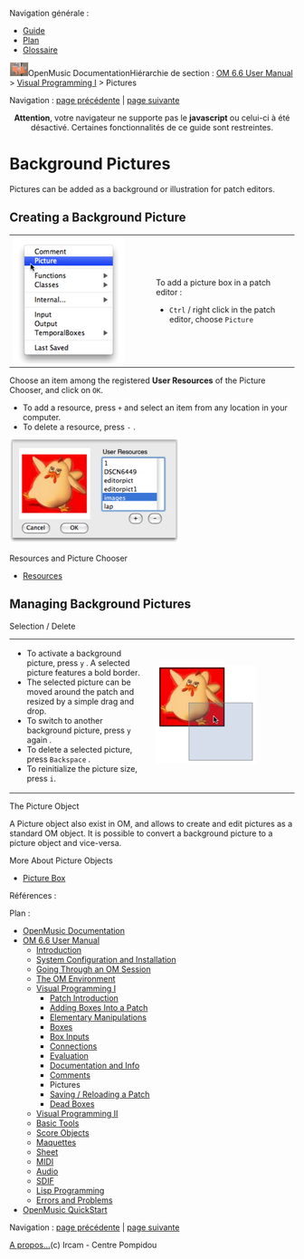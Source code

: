 <div id="tplf" class="tplPage">

<div id="tplh">

<span class="hidden">Navigation générale : </span>

  - [<span>Guide</span>](OM-Documentation.md)
  - [<span>Plan</span>](OM-Documentation_1.md)
  - [<span>Glossaire</span>](OM-Documentation_2.md)

</div>

<div id="tplt">

![empty.gif](../tplRes/page/empty.gif)![logoom1.png](../res/logoom1.png)<span class="tplTi">OpenMusic
Documentation</span><span class="sw_outStack_navRoot"><span class="hidden">Hiérarchie
de section : </span>[<span>OM 6.6 User
Manual</span>](OM-User-Manual.md)<span class="stkSep"> \>
</span>[<span>Visual Programming
I</span>](BasicVisualProgramming.md)<span class="stkSep"> \>
</span><span class="stkSel_yes"><span>Pictures</span></span></span>

</div>

<div class="tplNav">

<span class="hidden">Navigation : </span>[<span>page
précédente</span>](Comments.md "page précédente(Comments)")<span class="hidden">
| </span>[<span>page
suivante</span>](SavingPatch.md "page suivante(Saving / Reloading a Patch)")

</div>

<div id="tplc" class="tplc_out_yes">

<div style="text-align: center;">

**Attention**, votre navigateur ne supporte pas le **javascript** ou
celui-ci à été désactivé. Certaines fonctionnalités de ce guide sont
restreintes.

</div>

<div class="headCo">

# <span>Background Pictures</span>

<div class="headCo_co">

<div>

<div class="infobloc">

<div class="txt">

Pictures can be added as a background or illustration for patch editors.

</div>

</div>

<div class="part">

## <span>Creating a Background Picture</span>

<div class="part_co">

<div class="infobloc">

<div class="txtRes">

<table>
<colgroup>
<col style="width: 50%" />
<col style="width: 50%" />
</colgroup>
<tbody>
<tr class="odd">
<td><div class="caption">
<div class="caption_co">
<img src="../res/picturemenu.png" width="196" height="225" alt="picturemenu.png" />
</div>
</div></td>
<td><div class="dk_txtRes_txt txt">
<p>To add a picture box in a patch editor :</p>
<ul>
<li><span> <code class="keyboard_tl">Ctrl</code> / right click in the patch editor, choose <code class="menuPath_tl">Picture</code></span></li>
</ul>
</div></td>
</tr>
</tbody>
</table>

</div>

<div class="txt">

Choose an item among the registered **User Resources** of the Picture
Chooser, and click on `OK`.

  - <span>To add a resource, press `+` and select an item from any
    location in your computer.</span>
  - <span>To delete a resource, press `-` .</span>

</div>

<div class="caption">

<div class="caption_co">

![pict-select.png](../res/pict-select.png)

</div>

</div>

<div class="linkSet">

<div class="linkSet_ti">

<span>Resources and Picture Chooser</span>

</div>

<div class="linkUL">

  - [<span>Resources</span>](resources.md)

</div>

</div>

</div>

</div>

</div>

<div class="part">

## <span>Managing Background Pictures</span>

<div class="part_co">

<div class="infobloc">

<div class="infobloc_ti">

<span>Selection / Delete</span>

</div>

<div class="txtRes">

<table>
<colgroup>
<col style="width: 50%" />
<col style="width: 50%" />
</colgroup>
<tbody>
<tr class="odd">
<td><div class="dk_txtRes_txt txt">
<ul>
<li><span>To activate a background picture, press <code class="keyboard_tl">y</code> . A selected picture features a bold border. </span></li>
<li><span>The selected picture can be moved around the patch and resized by a simple drag and drop.</span></li>
<li><span>To switch to another background picture, press <code class="keyboard_tl">y</code> again .</span></li>
<li><span>To delete a selected picture, press <code class="keyboard_tl">Backspace</code> .</span></li>
<li><span>To reinitialize the picture size, press <code class="keyboard_tl">i</code>.</span></li>
</ul>
</div></td>
<td><div class="caption">
<div class="caption_co">
<img src="../res/pict-move.png" width="177" height="172" alt="pict-move.png" />
</div>
</div></td>
</tr>
</tbody>
</table>

</div>

</div>

<div class="bloc note">

<div class="bloc_ti note_ti">

<span>The Picture Object</span>

</div>

<div class="txt">

A Picture object also exist in OM, and allows to create and edit
pictures as a standard OM object. It is possible to convert a background
picture to a picture object and vice-versa.

</div>

<div class="linkSet">

<div class="linkSet_ti">

<span>More About Picture Objects</span>

</div>

<div class="linkUL">

  - [<span>Picture Box</span>](PictureBox.md)

</div>

</div>

</div>

</div>

</div>

</div>

</div>

</div>

<span class="hidden">Références : </span>

</div>

<div id="tplo" class="tplo_out_yes">

<div class="tplOTp">

<div class="tplOBm">

<div id="mnuFrm">

<span class="hidden">Plan :</span>

<div id="mnuFrmUp" onmouseout="menuScrollTiTask.fSpeed=0;" onmouseover="if(menuScrollTiTask.fSpeed&gt;=0) {menuScrollTiTask.fSpeed=-2; scTiLib.addTaskNow(menuScrollTiTask);}" onclick="menuScrollTiTask.fSpeed-=2;" style="display: none;">

<span id="mnuFrmUpLeft">[](#)</span><span id="mnuFrmUpCenter"></span><span id="mnuFrmUpRight"></span>

</div>

<div id="mnuScroll">

  - [<span>OpenMusic Documentation</span>](OM-Documentation.md)
  - [<span>OM 6.6 User Manual</span>](OM-User-Manual.md)
      - [<span>Introduction</span>](00-Sommaire.md)
      - [<span>System Configuration and
        Installation</span>](Installation.md)
      - [<span>Going Through an OM Session</span>](Goingthrough.md)
      - [<span>The OM Environment</span>](Environment.md)
      - [<span>Visual Programming I</span>](BasicVisualProgramming.md)
          - [<span>Patch Introduction</span>](ProgrammingIntro.md)
          - [<span>Adding Boxes Into a Patch</span>](AddingBoxes.md)
          - [<span>Elementary Manipulations</span>](ElementaryManips.md)
          - [<span>Boxes</span>](Boxes.md)
          - [<span>Box Inputs</span>](BoxInputs.md)
          - [<span>Connections</span>](Connections.md)
          - [<span>Evaluation</span>](Evaluation.md)
          - [<span>Documentation and Info</span>](DocAndInfo.md)
          - [<span>Comments</span>](Comments.md)
          - <span id="i2" class="outLeftSel_yes"><span>Pictures</span></span>
          - [<span>Saving / Reloading a Patch</span>](SavingPatch.md)
          - [<span>Dead Boxes</span>](DeadBox.md)
      - [<span>Visual Programming
        II</span>](AdvancedVisualProgramming.md)
      - [<span>Basic Tools</span>](BasicObjects.md)
      - [<span>Score Objects</span>](ScoreObjects.md)
      - [<span>Maquettes</span>](Maquettes.md)
      - [<span>Sheet</span>](Sheet.md)
      - [<span>MIDI</span>](MIDI.md)
      - [<span>Audio</span>](Audio.md)
      - [<span>SDIF</span>](SDIF.md)
      - [<span>Lisp Programming</span>](Lisp.md)
      - [<span>Errors and Problems</span>](errors.md)
  - [<span>OpenMusic QuickStart</span>](QuickStart-Chapters.md)

</div>

<div id="mnuFrmDown" onmouseout="menuScrollTiTask.fSpeed=0;" onmouseover="if(menuScrollTiTask.fSpeed&lt;=0) {menuScrollTiTask.fSpeed=2; scTiLib.addTaskNow(menuScrollTiTask);}" onclick="menuScrollTiTask.fSpeed+=2;" style="display: none;">

<span id="mnuFrmDownLeft">[](#)</span><span id="mnuFrmDownCenter"></span><span id="mnuFrmDownRight"></span>

</div>

</div>

</div>

</div>

</div>

<div class="tplNav">

<span class="hidden">Navigation : </span>[<span>page
précédente</span>](Comments.md "page précédente(Comments)")<span class="hidden">
| </span>[<span>page
suivante</span>](SavingPatch.md "page suivante(Saving / Reloading a Patch)")

</div>

<div id="tplb">

[<span>A propos...</span>](OM-Documentation_3.md)(c) Ircam - Centre
Pompidou

</div>

</div>
